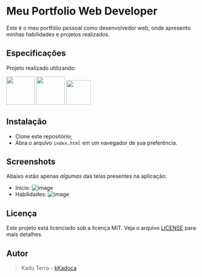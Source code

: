 # Meu Portfolio Web Developer
Este é o meu portfólio pessoal como desenvolvedor web, onde apresento minhas habilidades e projetos realizados.

## Especificações
Projeto realizado utilizando:

<div>
<img height="75px" src="https://cdn.jsdelivr.net/gh/devicons/devicon/icons/html5/html5-plain-wordmark.svg" />
<img height="75px" src="https://cdn.jsdelivr.net/gh/devicons/devicon/icons/css3/css3-plain-wordmark.svg" />
<img height="65px" src="https://cdn.jsdelivr.net/gh/devicons/devicon/icons/javascript/javascript-plain.svg" />
</div>

## Instalação
- Clone este repositório;
- Abra o arquivo `index.html` em um navegador de sua preferência.

## Screenshots
Abaixo estão apenas _algumas_ das telas presentes na aplicação:
- Início:
 ![image](https://user-images.githubusercontent.com/116027962/224556895-1442cf47-4458-44a9-a981-68c8ccf93486.png)
- Habilidades:
 ![image](https://user-images.githubusercontent.com/116027962/224557189-3f02f432-afe9-4875-b482-d094a508dad6.png)

## Licença
Este projeto está licenciado sob a licença MIT. Veja o arquivo [LICENSE](https://github.com/kKadoca/Portfolio/blob/main/LICENSE) para mais detalhes.

## Autor
> Kadu Terra - [kKadoca](https://github.com/kKadoca)

